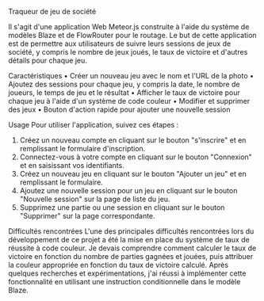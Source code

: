 Traqueur de jeu de société

Il s'agit d'une application Web Meteor.js construite à l'aide du système de modèles Blaze et de FlowRouter pour le routage. Le but de cette application est de permettre aux utilisateurs de suivre leurs sessions de jeux de société, y compris le nombre de jeux joués, le taux de victoire et d'autres détails pour chaque jeu.

Caractéristiques
• Créer un nouveau jeu avec le nom et l'URL de la photo
• Ajoutez des sessions pour chaque jeu, y compris la date, le nombre de joueurs, le temps de jeu et le résultat
• Afficher le taux de victoire pour chaque jeu à l'aide d'un système de code couleur
• Modifier et supprimer des jeux
• Bouton d'action rapide pour ajouter une nouvelle session

Usage
Pour utiliser l'application, suivez ces étapes :
1. Créez un nouveau compte en cliquant sur le bouton "s'inscrire" et en remplissant le formulaire d'inscription.
2. Connectez-vous à votre compte en cliquant sur le bouton "Connexion" et en saisissant vos identifiants.
3. Créez un nouveau jeu en cliquant sur le bouton "Ajouter un jeu" et en remplissant le formulaire.
4. Ajoutez une nouvelle session pour un jeu en cliquant sur le bouton "Nouvelle session" sur la page de liste du jeu.
5. Supprimez une partie ou une session en cliquant sur le bouton "Supprimer" sur la page correspondante.

Difficultés rencontrées
L'une des principales difficultés rencontrées lors du développement de ce projet a été la mise en place du système de taux de réussite à code couleur. Je devais comprendre comment calculer le taux de victoire en fonction du nombre de parties gagnées et jouées, puis attribuer la couleur appropriée en fonction du taux de victoire calculé. Après quelques recherches et expérimentations, j'ai réussi à implémenter cette fonctionnalité en utilisant une instruction conditionnelle dans le modèle Blaze.


